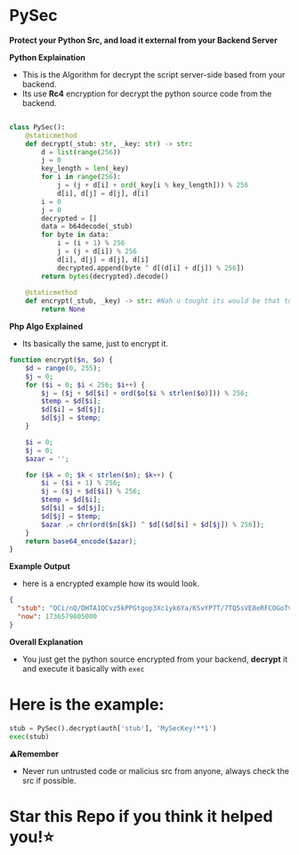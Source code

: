 # PySec
**Protect your Python Src, and load it external from your Backend Server**


**Python Explaination**
- This is the Algorithm for decrypt the script server-side based from your backend.
-  Its use **Rc4** encryption for decrypt the python source code from the backend.
```python

class PySec():
    @staticmethod
    def decrypt(_stub: str, _key: str) -> str:
        d = list(range(256))
        j = 0
        key_length = len(_key)
        for i in range(256):
            j = (j + d[i] + ord(_key[i % key_length])) % 256
            d[i], d[j] = d[j], d[i]
        i = 0
        j = 0
        decrypted = []
        data = b64decode(_stub)
        for byte in data:
            i = (i + 1) % 256
            j = (j + d[i]) % 256
            d[i], d[j] = d[j], d[i]
            decrypted.append(byte ^ d[(d[i] + d[j]) % 256])
        return bytes(decrypted).decode()
    
    @staticmethod
    def encrypt(_stub, _key) -> str: #Nah u tought its would be that tuff to include the encrypt algo here lmao
        return None
```

**Php Algo Explained**
- Its basically the same, just to encrypt it.
```php
function encrypt($n, $o) {
    $d = range(0, 255);
    $j = 0;
    for ($i = 0; $i < 256; $i++) {
        $j = ($j + $d[$i] + ord($o[$i % strlen($o)])) % 256;
        $temp = $d[$i];
        $d[$i] = $d[$j];
        $d[$j] = $temp;
    }

    $i = 0;
    $j = 0;
    $azar = '';

    for ($k = 0; $k < strlen($n); $k++) {
        $i = ($i + 1) % 256;
        $j = ($j + $d[$i]) % 256;
        $temp = $d[$i];
        $d[$i] = $d[$j];
        $d[$j] = $temp;
        $azar .= chr(ord($n[$k]) ^ $d[($d[$i] + $d[$j]) % 256]);
    }
    return base64_encode($azar);
}
```

**Example Output**
- here is a encrypted example how its would look.
```json
{
  "stub": "QCi/nQ/DHTA1QCvz5kPPGtgop3Xc1yk6Ya/KSvYP7T/7TQ5sVE8eRFCOGoTvQ1ricGQ+56sfjHuDyzxYKYLXXRPflyF9DveeswfUviyOLA==",
  "now": 1736579805000
}
```

**Overall Explanation**
- You just get the python source encrypted from your backend, **decrypt** it and execute it basically with ```exec```
# Here is the example:
```python
stub = PySec().decrypt(auth['stub'], 'MySecKey!**1')
exec(stub)
```

**⚠️Remember**
- Never run untrusted code or malicius src from anyone, always check the src if possible.

# Star this Repo if you think it helped you!⭐
